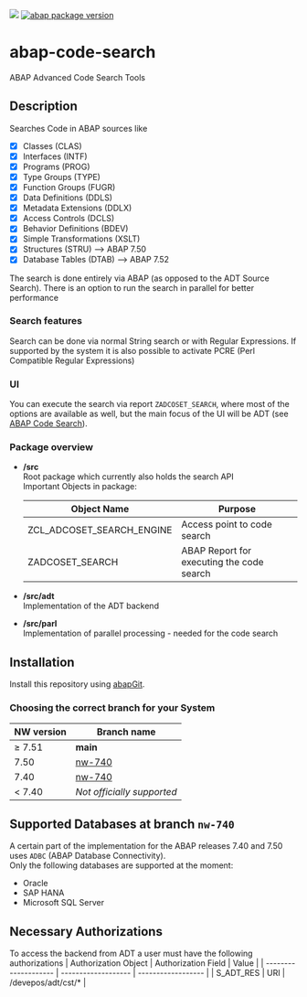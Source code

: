![](https://img.shields.io/badge/ABAP-v7.40+-green)
[![abap package version](https://img.shields.io/endpoint?url=https://shield.abappm.com/github/DevEpos/abap-code-search-tools/-main/src/zif_adcoset_version.intf.abap/version&label=version)](https://github.com/DevEpos/abap-code-search-tools/blob/main/src/zif_adcoset_version.intf.abap)

# abap-code-search

ABAP Advanced Code Search Tools

## Description

Searches Code in ABAP sources like

- [X] Classes (CLAS)
- [X] Interfaces (INTF)
- [X] Programs (PROG)
- [X] Type Groups (TYPE)
- [X] Function Groups (FUGR)
- [X] Data Definitions (DDLS)
- [X] Metadata Extensions (DDLX)
- [X] Access Controls (DCLS)
- [X] Behavior Definitions (BDEV)
- [X] Simple Transformations (XSLT)
- [X] Structures (STRU)      --> ABAP 7.50
- [X] Database Tables (DTAB) --> ABAP 7.52

The search is done entirely via ABAP (as opposed to the ADT Source Search). There is an option to run the search in parallel for better performance

### Search features

Search can be done via normal String search or with Regular Expressions. If supported by the system it is also possible to activate PCRE (Perl Compatible Regular Expressions)

### UI

You can execute the search via report `ZADCOSET_SEARCH`, where most of the options are available as well, but the main focus of the UI will be ADT (see [ABAP Code Search](https://github.com/DevEpos/eclipse-adt-plugins/tree/main/features/code-search)).

### Package overview

- **/src**  
  Root package which currently also holds the search API  
  Important Objects in package:
  
  | Object Name               | Purpose                                   |
  | ------------------------- | ----------------------------------------- |
  | ZCL_ADCOSET_SEARCH_ENGINE | Access point to code search               |
  | ZADCOSET_SEARCH           | ABAP Report for executing the code search |
  
- **/src/adt**  
  Implementation of the ADT backend
  
- **/src/parl**  
  Implementation of parallel processing - needed for the code search

## Installation

Install this repository using [abapGit](https://github.com/abapGit/abapGit#abapgit).

### Choosing the correct branch for your System

| NW version   | Branch name                                                             |
| ------------ | ----------------------------------------------------------------------- |
| &#8805; 7.51 | **main**                                                                |
| 7.50         | [nw-740](https://github.com/DevEpos/abap-code-search-tools/tree/nw-740) |
| 7.40         | [nw-740](https://github.com/DevEpos/abap-code-search-tools/tree/nw-740) |
| < 7.40       | *Not officially supported*                                              |

## Supported Databases at branch `nw-740`

A certain part of the implementation for the ABAP releases 7.40 and 7.50 uses `ADBC` (ABAP Database Connectivity).  
Only the following databases are supported at the moment:

- Oracle
- SAP HANA
- Microsoft SQL Server

## Necessary Authorizations

To access the backend from ADT a user must have the following authorizations
| Authorization Object | Authorization Field | Value              |
| -------------------- | ------------------- | ------------------ |
| S_ADT_RES            | URI                 | /devepos/adt/cst/* |
